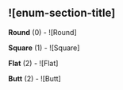 ## ![enum-section-title]

**Round** (0) - ![Round]

**Square** (1) - ![Square]

**Flat** (2) - ![Flat]

**Butt** (2) - ![Butt]

